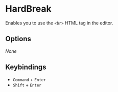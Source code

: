 # HardBreak

Enables you to use the `<br>` HTML tag in the editor.

## Options

_None_

## Keybindings

- `Command` + `Enter`
- `Shift` + `Enter`

